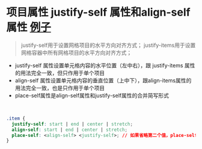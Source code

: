 ---
---


# 项目属性 justify-self 属性和align-self 属性    [例子](https://stackblitz.com/edit/web-platform-mfskxs?embed=1&file=styles.css&hideDevTools=1)
> justify-self用于设置网格项目的水平方向对齐方式； justify-items用于设置网格容器中所有网格项目的水平方向对齐方式；

- justify-self 属性设置单元格内容的水平位置（左中右），跟 justify-items 属性的用法完全一致，但只作用于单个项目
- align-self 属性设置单元格内容的垂直位置（上中下），跟align-items属性的用法完全一致，也是只作用于单个项目
- place-self属性是align-self属性和justify-self属性的合并简写形式
<br>




```css
.item {
  justify-self: start | end | center | stretch;
  align-self: start | end | center | stretch;
  place-self: <align-self> <justify-self>; // 如果省略第二个值，place-self属性会认为这两个值相等
}
```

